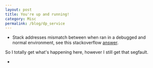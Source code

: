 ```yaml
---
layout: post
title: You're up and running!
category: Misc
permalink: /blog/dp_service
---
```


* Stack addresses mismatch between when ran in a debugged and normal environment, see this stackoverflow [answer](https://stackoverflow.com/questions/17775186/buffer-overflow-works-in-gdb-but-not-without-it/17775966#17775966).

So I totally get what's happening here, however I still get that segfault.

* 
